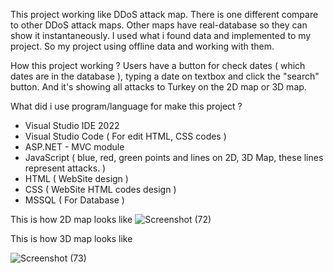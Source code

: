 This project working like DDoS attack map. There is one different compare to other DDoS attack maps. Other maps have real-database so they can show it instantaneously. I used what i found data and implemented to my project. So my project using offline data and working with them.

How this project working ?
Users have a button for check dates ( which dates are in the database ), typing a date on textbox and click the "search" button. And it's showing all attacks to Turkey on the 2D map or 3D map.

What did i use program/language for make this project ?
- Visual Studio IDE 2022
- Visual Studio Code ( For edit HTML, CSS codes )
- ASP.NET - MVC module
- JavaScript ( blue, red, green points and lines on 2D, 3D Map, these lines represent attacks. )
- HTML ( WebSite design )
- CSS ( WebSite HTML codes design )
- MSSQL ( For Database )

This is how 2D map looks like
![Screenshot (72)](https://github.com/user-attachments/assets/0357e92c-1a99-4b28-b37b-d4761c2c810c)

This is how 3D map looks like

![Screenshot (73)](https://github.com/user-attachments/assets/1da362af-04cc-43f1-b0c8-94a921e2e5a8)
